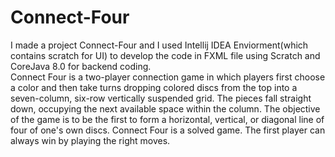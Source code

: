 # Connect-Four
I made a project Connect-Four and I used Intellij IDEA Enviorment(which contains scratch for UI) to develop the code in FXML file using Scratch and CoreJava 8.0 for backend coding.  
Connect Four is a two-player connection game in which players first choose a color and then take turns dropping colored discs from the top into a seven-column, six-row vertically suspended grid. The pieces fall straight down, occupying the next available space within the column. The objective of the game is to be the first to form a horizontal, vertical, or diagonal line of four of one's own discs. Connect Four is a solved game. The first player can always win by playing the right moves.
